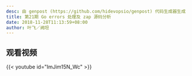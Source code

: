 ```yaml
---
desc: 由 genpost (https://github.com/hidevopsio/genpost) 代码生成器生成
title: 第21期 Go errors 处理及 zap 源码分析
date: 2018-11-28T11:13:59+08:00
author: 叶飞／阙坦
---
```


## 观看视频

{{< youtube id="ImJim15N_Wc" >}}